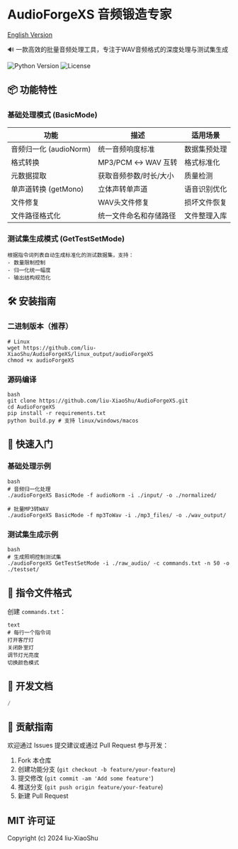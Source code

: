 # AudioForgeXS 音频锻造专家

[English Version](https://github.com/liu-XiaoShu/AudioForgeXS/blob/master/README_en.md)

🔊 一款高效的批量音频处理工具，专注于WAV音频格式的深度处理与测试集生成

![Python Version](https://img.shields.io/badge/Python-3.8%2B-blue)
![License](https://img.shields.io/badge/License-MIT-green)

## 📦 功能特性

### 基础处理模式 (BasicMode)
| 功能                  | 描述                          | 适用场景                 |
|-----------------------|-----------------------------|------------------------|
| 音频归一化 (audioNorm)   | 统一音频响度标准                 | 数据集预处理              |
| 格式转换               | MP3/PCM ↔ WAV 互转           | 格式标准化               |
| 元数据提取            | 获取音频参数/时长/大小           | 质量检测                |
| 单声道转换 (getMono)    | 立体声转单声道                  | 语音识别优化            |
| 文件修复              | WAV头文件修复                 | 损坏文件恢复            |
| 文件路径格式化              | 统一文件命名和存储路径                 | 文件整理入库            |

### 测试集生成模式 (GetTestSetMode)
```shell
根据指令词列表自动生成标准化的测试数据集，支持：
- 数量限制控制
- 归一化统一幅度
- 输出结构规范化
```

## 🛠️ 安装指南

### 二进制版本（推荐）

```shell
# Linux
wget https://github.com/liu-XiaoShu/AudioForgeXS/linux_output/audioForgeXS
chmod +x audioForgeXS
```

### 源码编译

```shell
bash
git clone https://github.com/liu-XiaoShu/AudioForgeXS.git
cd AudioForgeXS
pip install -r requirements.txt
python build.py # 支持 linux/windows/macos
```

## 🚀 快速入门

### 基础处理示例

```shell
bash
# 音频归一化处理
./audioForgeXS BasicMode -f audioNorm -i ./input/ -o ./normalized/

# 批量MP3转WAV
./audioForgeXS BasicMode -f mp3ToWav -i ./mp3_files/ -o ./wav_output/
```

### 测试集生成示例

```shell
bash
# 生成照明控制测试集
./audioForgeXS GetTestSetMode -i ./raw_audio/ -c commands.txt -n 50 -o ./testset/
```

## 📄 指令文件格式

创建 `commands.txt`：

```shell
text
# 每行一个指令词
打开客厅灯
关闭卧室灯
调节灯光亮度
切换颜色模式
```

## 📜 开发文档

```python
/
```

## 🤝 贡献指南

欢迎通过 Issues 提交建议或通过 Pull Request 参与开发：

1. Fork 本仓库
2. 创建功能分支 (`git checkout -b feature/your-feature`)
3. 提交修改 (`git commit -am 'Add some feature'`)
4. 推送分支 (`git push origin feature/your-feature`)
5. 新建 Pull Request

## MIT 许可证

Copyright (c) 2024 liu-XiaoShu
